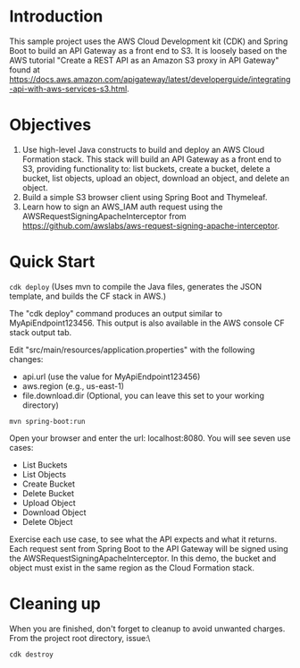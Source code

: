 # Introduction
This sample project uses the AWS Cloud Development kit (CDK) and Spring Boot to build an API Gateway as a front end to S3.
It is loosely based on the AWS tutorial "Create a REST API as an Amazon S3 proxy in API Gateway" found at https://docs.aws.amazon.com/apigateway/latest/developerguide/integrating-api-with-aws-services-s3.html.

# Objectives
1. Use high-level Java constructs to build and deploy an AWS Cloud Formation stack. 
This stack will build an API Gateway as a front end to S3, providing functionality to: list buckets, create a bucket, delete a bucket, list objects, upload an object, download an object, and delete an object.
2. Build a simple S3 browser client using Spring Boot and Thymeleaf.
3. Learn how to sign an AWS_IAM auth request using the AWSRequestSigningApacheInterceptor from https://github.com/awslabs/aws-request-signing-apache-interceptor.

# Quick Start
`cdk deploy`  (Uses mvn to compile the Java files, generates the JSON template, and builds the CF stack in AWS.)

The "cdk deploy" command produces an output similar to MyApiEndpoint123456. This output is also available in the AWS console CF stack output tab. 

Edit "src/main/resources/application.properties" with the following changes:
- api.url (use the value for MyApiEndpoint123456)
- aws.region (e.g., us-east-1)
- file.download.dir (Optional, you can leave this set to your working directory)

`mvn spring-boot:run`

Open your browser and enter the url: localhost:8080. You will see seven use cases:
- List Buckets
- List Objects
- Create Bucket
- Delete Bucket
- Upload Object
- Download Object
- Delete Object

Exercise each use case, to see what the API expects and what it returns. Each request sent from Spring Boot 
to the API Gateway will be signed using the AWSRequestSigningApacheInterceptor.
In this demo, the bucket and object must exist in the same region as the Cloud Formation stack.

# Cleaning up
When you are finished, don't forget to cleanup to avoid unwanted charges. From the project root directory, issue:\

`cdk destroy`

